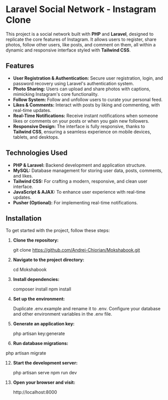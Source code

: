 # Laravel Social Network - Instagram Clone

This project is a social network built with **PHP** and **Laravel**, designed to replicate the core features of Instagram. It allows users to register, share photos, follow other users, like posts, and comment on them, all within a dynamic and responsive interface styled with **Tailwind CSS**.

## Features

- **User Registration & Authentication:** Secure user registration, login, and password recovery using Laravel's authentication system.
- **Photo Sharing:** Users can upload and share photos with captions, mimicking Instagram's core functionality.
- **Follow System:** Follow and unfollow users to curate your personal feed.
- **Likes & Comments:** Interact with posts by liking and commenting, with real-time updates.
- **Real-Time Notifications:** Receive instant notifications when someone likes or comments on your posts or when you gain new followers.
- **Responsive Design:** The interface is fully responsive, thanks to **Tailwind CSS**, ensuring a seamless experience on mobile devices, tablets, and desktops.

## Technologies Used

- **PHP & Laravel:** Backend development and application structure.
- **MySQL:** Database management for storing user data, posts, comments, and likes.
- **Tailwind CSS:** For crafting a modern, responsive, and clean user interface.
- **JavaScript & AJAX:** To enhance user experience with real-time updates.
- **Pusher (Optional):** For implementing real-time notifications.

## Installation

To get started with the project, follow these steps:

1. **Clone the repository:**
   
   git clone https://github.com/Andrei-Chiorian/Mokshabook.git

3. **Navigate to the project directory:**
   
   cd Mokshabook

4. **Install dependencies:**
   
   composer install
   npm install

6. **Set up the environment:**
   
   Duplicate .env.example and rename it to .env.
   Configure your database and other environment variables in the .env file.
  
8. **Generate an application key:**
  
   php artisan key:generate
   
10. **Run database migrations:**
    
   php artisan migrate
   
12. **Start the development server:**
    
    php artisan serve
    npm run dev

14. **Open your browser and visit:**
 
    http://localhost:8000
